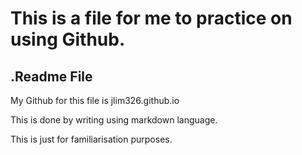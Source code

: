 # This is a file for me to practice on using Github.
## .Readme File

My Github for this file is jlim326.github.io

This is done by writing using markdown language.

This is just for familiarisation purposes.
